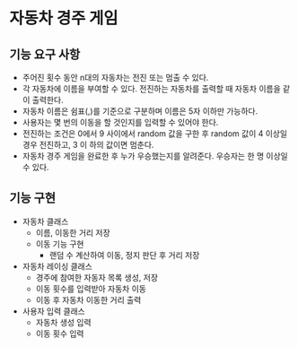 # 자동차 경주 게임
## 기능 요구 사항
* 주어진 횟수 동안 n대의 자동차는 전진 또는 멈출 수 있다. 
* 각 자동차에 이름을 부여할 수 있다. 전진하는 자동차를 출력할 때 자동차 이름을 같이 출력한다. 
* 자동차 이름은 쉼표(,)를 기준으로 구분하며 이름은 5자 이하만 가능하다. 
* 사용자는 몇 번의 이동을 할 것인지를 입력할 수 있어야 한다. 
* 전진하는 조건은 0에서 9 사이에서 random 값을 구한 후 random 값이 4 이상일 경우 전진하고, 3 이 하의 값이면 멈춘다. 
* 자동차 경주 게임을 완료한 후 누가 우승했는지를 알려준다. 우승자는 한 명 이상일 수 있다.

## 기능 구현
* 자동차 클래스
  - 이름, 이동한 거리 저장
  - 이동 기능 구현
    - 랜덤 수 계산하여 이동, 정지 판단 후 거리 저장
* 자동차 레이싱 클래스
  - 경주에 참여한 자동자 목록 생성, 저장
  - 이동 횟수를 입력받아 자동차 이동
  - 이동 후 자동차 이동한 거리 출력
* 사용자 입력 클래스
  - 자동차 생성 입력
  - 이동 횟수 입력